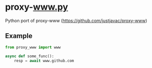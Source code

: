 # proxy-www.py
Python port of proxy-www (https://github.com/justjavac/proxy-www)

## Example
```py
from proxy_www import www

async def some_func():
    resp = await www.github.com
```
